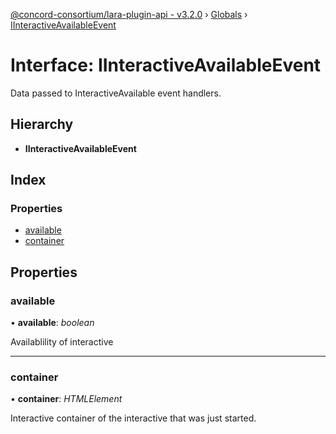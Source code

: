 [@concord-consortium/lara-plugin-api - v3.2.0](../README.md) › [Globals](../globals.md) › [IInteractiveAvailableEvent](iinteractiveavailableevent.md)

# Interface: IInteractiveAvailableEvent

Data passed to InteractiveAvailable event handlers.

## Hierarchy

* **IInteractiveAvailableEvent**

## Index

### Properties

* [available](iinteractiveavailableevent.md#available)
* [container](iinteractiveavailableevent.md#container)

## Properties

###  available

• **available**: *boolean*

Availablility of interactive

___

###  container

• **container**: *HTMLElement*

Interactive container of the interactive that was just started.

